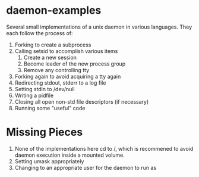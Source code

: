 daemon-examples
===============

Several small implementations of a unix daemon in various languages. They 
each follow the process of:

1. Forking to create a subprocess
2. Calling setsid to accomplish various items
   1. Create a new session
   2. Become leader of the new process group
   3. Remove any controlling tty
3. Forking again to avoid acquiring a tty again
4. Redirecting stdout, stderr to a log file
5. Setting stdin to /dev/null
6. Writing a pidfile
7. Closing all open non-std file descriptors (if necessary)
8. Running some "useful" code

Missing Pieces
==============

1. None of the implementations here cd to /, which is recommened to avoid
   daemon execution inside a mounted volume.
2. Setting umask appropriately
3. Changing to an appropriate user for the daemon to run as

